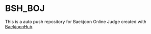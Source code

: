 # BSH_BOJ
This is a auto push repository for Baekjoon Online Judge created with [BaekjoonHub](https://github.com/BaekjoonHub/BaekjoonHub).
